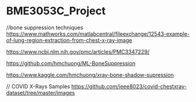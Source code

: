 # BME3053C_Project

//bone suppression techniques
https://www.mathworks.com/matlabcentral/fileexchange/12543-example-of-lung-region-extraction-from-chest-x-ray-image

https://www.ncbi.nlm.nih.gov/pmc/articles/PMC3347229/

https://github.com/hmchuong/ML-BoneSuppression

https://www.kaggle.com/hmchuong/xray-bone-shadow-supression

// COVID X-Rays Samples
https://github.com/ieee8023/covid-chestxray-dataset/tree/master/images
